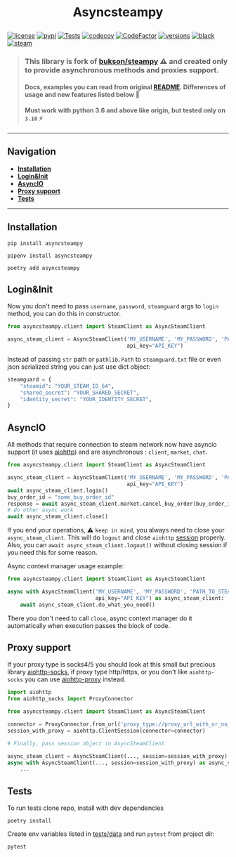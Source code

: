 # <p align="center">Asyncsteampy</p>

[![license](https://img.shields.io/github/license/somespecialone/asyncsteampy)](https://github.com/somespecialone/asyncsteampy/blob/master/LICENSE)
[![pypi](https://img.shields.io/pypi/v/asyncsteampy)](https://pypi.org/project/asyncsteampy)
[![Tests](https://github.com/somespecialone/asyncsteampy/actions/workflows/tests.yml/badge.svg)](https://github.com/somespecialone/asyncsteampy/actions/workflows/tests.yml)
[![codecov](https://codecov.io/gh/somespecialone/asyncsteampy/branch/master/graph/badge.svg?token=H3JL81SL7P)](https://codecov.io/gh/somespecialone/asyncsteampy)
[![CodeFactor](https://www.codefactor.io/repository/github/somespecialone/asyncsteampy/badge)](https://www.codefactor.io/repository/github/somespecialone/asyncsteampy)
[![versions](https://img.shields.io/pypi/pyversions/asyncsteampy)](https://pypi.org/project/asyncsteampy)
[![black](https://img.shields.io/badge/code%20style-black-000000.svg)](https://github.com/psf/black)
[![steam](https://shields.io/badge/steam-1b2838?logo=steam)](https://store.steampowered.com/)

> ### This library is fork of [bukson/steampy](https://github.com/bukson/steampy) ⚠ and created only to provide asynchronous methods and proxies support.
> #### Docs, examples you can read from original [README](https://github.com/bukson/steampy#readme). Differences of usage and new features listed below 📖
> #### Must work with python 3.6 and above like origin, but tested only on `3.10` ⚡
---

## Navigation

- [**Installation**](#installation)
- [**Login&Init**](#logininit)
- [**AsyncIO**](#asyncio)
- [**Proxy support**](#proxy-support)
- [**Tests**]()

---

## Installation

```shell
pip install asyncsteampy

pipenv install asyncsteampy

poetry add asyncsteampy
```

## Login&Init

Now you don't need to pass `username`, `password`, `steamguard` args to `login` method, you can do this in constructor.

```python
from asyncsteampy.client import SteamClient as AsyncSteamClient

async_steam_client = AsyncSteamClient('MY_USERNAME', 'MY_PASSWORD', 'PATH_TO_STEAMGUARD_FILE/STEAMGUARD_DICT',
                                      api_key="API_KEY")
```

Instead of passing `str` path or `pathlib.Path` to `steamguard.txt` file or even json serialized string you can just use
dict object:

```py
steamguard = {
    "steamid": "YOUR_STEAM_ID_64",
    "shared_secret": "YOUR_SHARED_SECRET",
    "identity_secret": "YOUR_IDENTITY_SECRET",
}
```

## AsyncIO

All methods that require connection to steam network now have asyncio support (it
uses [aiohttp](https://github.com/aio-libs/aiohttp)) and are asynchronous : `client`, `market`, `chat`.

```py
from asyncsteampy.client import SteamClient as AsyncSteamClient

async_steam_client = AsyncSteamClient('MY_USERNAME', 'MY_PASSWORD', 'PATH_TO_STEAMGUARD_FILE/STEAMGUARD_DICT',
                                      api_key="API_KEY")
await async_steam_client.login()
buy_order_id = "some_buy_order_id"
response = await async_steam_client.market.cancel_buy_order(buy_order_id)
# do other async work
await async_steam_client.close()
```

If you end your operations, ⚠️ `keep in mind`, you always need to close your `async_steam_client`. This will do `logout`
and close `aiohttp` [session](https://docs.aiohttp.org/en/stable/client_reference.html#client-session) properly. Also,
you can `await async_steam_client.logout()` without closing session if you need this for some reason.

Async context manager usage example:

```py
from asyncsteampy.client import SteamClient as AsyncSteamClient

async with AsyncSteamClient('MY_USERNAME', 'MY_PASSWORD', 'PATH_TO_STEAMGUARD_FILE/STEAMGUARD_DICT',
                            api_key="API_KEY") as async_steam_client:
    await async_steam_client.do_what_you_need()
```

There you don't need to call `close`, async context manager do it automatically when execution passes the block of code.

## Proxy support

If your proxy type is socks4/5 you should look at this small but precious
library [aiohttp-socks](https://github.com/romis2012/aiohttp-socks), if proxy type http/https, or you don't
like `aiohttp-socks` you can use [aiohttp-proxy](
https://github.com/Skactor/aiohttp-proxy) instead.

```python
import aiohttp
from aiohttp_socks import ProxyConnector

from asyncsteampy.client import SteamClient as AsyncSteamClient

connector = ProxyConnector.from_url('proxy_type://proxy_url_with_or_no_auth')
session_with_proxy = aiohttp.ClientSession(connector=connector)

# Finally, pass session object in AsyncSteamClient

async_steam_client = AsyncSteamClient(..., session=session_with_proxy)
async with AsyncSteamClient(..., session=session_with_proxy) as async_steam_client:
    ...
```

## Tests

To run tests clone repo, install with dev dependencies

```shell
poetry install
```

Create env variables listed in [tests/data](tests/data.py) and run `pytest` from project dir:

```shell
pytest
```
